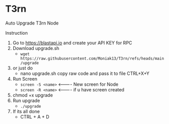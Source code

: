# T3rn
Auto Upgrade T3rn Node

Instruction 

1. Go to https://blastapi.io and create your API KEY for RPC 
2. Download upgrade.sh 
   - `wget https://raw.githubusercontent.com/Moniak13/T3rn/refs/heads/main/upgrade`
2. or just do 
   - nano upgrade.sh
     copy raw code and pass it to file 
     CTRL+X+Y
3. Run Screen 
   - `screen -S <name>`    <---- New screen for Node
   - `screen -R <name>`    <---- if u have screen created
4. chmod +x upgrade
5. Run upgrade
   - `./upgrade`
6. If its all done 
   - CTRL + A + D
